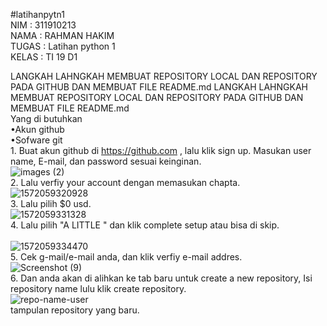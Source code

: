 #latihanpytn1
<br/> NIM     : 311910213
<br/> NAMA    : RAHMAN HAKIM
<br/> TUGAS   : Latihan python 1
<br/> KELAS   : TI 19 D1

LANGKAH LAHNGKAH MEMBUAT REPOSITORY LOCAL DAN REPOSITORY PADA GITHUB DAN MEMBUAT FILE README.md LANGKAH LAHNGKAH MEMBUAT REPOSITORY LOCAL DAN REPOSITORY PADA GITHUB DAN MEMBUAT FILE README.md
<br/> Yang di butuhkan
<br/> •Akun github
<br/> •Sofware git
<br/> 1. Buat akun github di https://github.com , lalu klik sign up. Masukan user name, E-mail, dan password sesuai keinginan.
<br/>![images (2)](https://user-images.githubusercontent.com/57000408/67613344-aed88c00-f7d6-11e9-93ea-7ad63b3981f1.jpeg)
<br/> 2. Lalu verfiy your account dengan memasukan chapta.
<br/>![1572059320928](https://user-images.githubusercontent.com/57000408/67613599-8b631080-f7d9-11e9-895f-f855dae72f4f.jpg)
<br/> 3. Lalu pilih $0 usd. 
<br/>![1572059331328](https://user-images.githubusercontent.com/57000408/67613659-2c51cb80-f7da-11e9-95ea-c3fdcb156e20.jpg)
<br/> 4. Lalu pilih "A LITTLE " dan klik complete setup atau bisa di skip.  
<br/>![1572059334470](https://user-images.githubusercontent.com/57000408/67613739-24465b80-f7db-11e9-9915-052ac6cd5d98.jpg)
<br/> 5. Cek g-mail/e-mail anda, dan klik verfiy e-mail addres. 
<br/>![Screenshot (9)](https://user-images.githubusercontent.com/57000408/67613778-88691f80-f7db-11e9-8eb5-f54a6b898d03.png)
<br/> 6. Dan anda akan di alihkan ke tab baru untuk create a new repository, Isi repository name lulu klik create repository. 
<br/>![repo-name-user](https://user-images.githubusercontent.com/57000408/67613863-c155c400-f7dc-11e9-9a49-82cab0782a6e.gif)
<br/> tampulan repository yang baru. 

